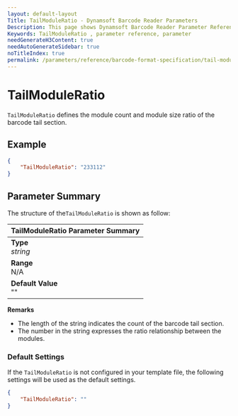 ```yaml
---
layout: default-layout
Title: TailModuleRatio - Dynamsoft Barcode Reader Parameters
Description: This page shows Dynamsoft Barcode Reader Parameter Reference for TailModuleRatio.
Keywords: TailModuleRatio , parameter reference, parameter
needGenerateH3Content: true
needAutoGenerateSidebar: true
noTitleIndex: true
permalink: /parameters/reference/barcode-format-specification/tail-module-ratio.html
---
```


# TailModuleRatio  

`TailModuleRatio` defines the module count and module size ratio of the barcode tail section.
## Example


```json
{
    "TailModuleRatio": "233112"
}
```

## Parameter Summary
The structure of the`TailModuleRatio` is shown as follow:

| TailModuleRatio  Parameter Summary |
| :--------------------------------- |
| **Type**<br>*string* |
| **Range**<br>N/A |
| **Default Value**<br> ""|

**Remarks**
- The length of the string indicates the count of the barcode tail section.
- The number in the string expresses the ratio relationship between the modules.

### Default Settings

If the `TailModuleRatio` is not configured in your template file, the following settings will be used as the default settings.

```json
{
    "TailModuleRatio": ""
}
```